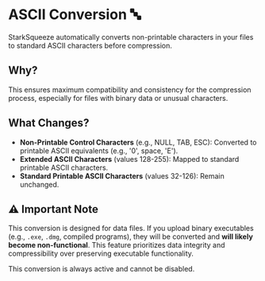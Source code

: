# ASCII Conversion 🔤

StarkSqueeze automatically converts non-printable characters in your files to standard ASCII characters before compression.

## Why?

This ensures maximum compatibility and consistency for the compression process, especially for files with binary data or unusual characters.

## What Changes?

- **Non-Printable Control Characters** (e.g., NULL, TAB, ESC): Converted to printable ASCII equivalents (e.g., '0', space, 'E').
- **Extended ASCII Characters** (values 128-255): Mapped to standard printable ASCII characters.
- **Standard Printable ASCII Characters** (values 32-126): Remain unchanged.

## ⚠️ Important Note

This conversion is designed for data files. If you upload binary executables (e.g., `.exe`, `.dmg`, compiled programs), they will be converted and **will likely become non-functional**. This feature prioritizes data integrity and compressibility over preserving executable functionality.

This conversion is always active and cannot be disabled.
